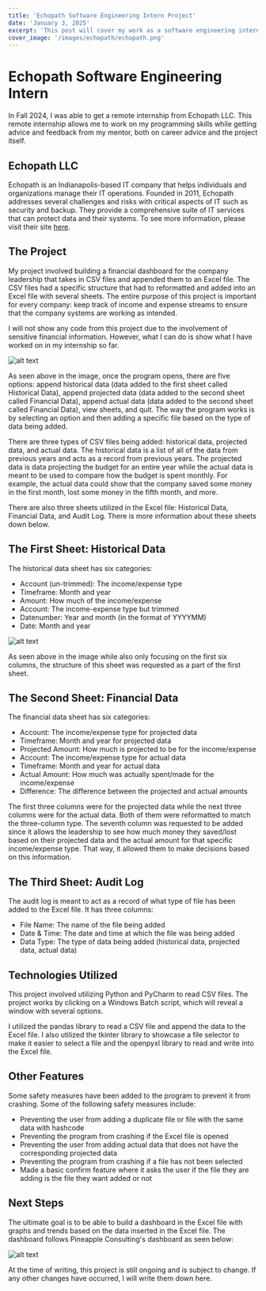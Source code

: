 ```yaml
---
title: 'Echopath Software Engineering Intern Project'
date: 'January 3, 2025'
excerpt: 'This post will cover my work as a software engineering intern in the Fall 2024 semester'
cover_image: '/images/echopath/echopath.png'
---
```


# Echopath Software Engineering Intern

In Fall 2024, I was able to get a remote internship from Echopath LLC.  This remote internship allows me to work on my programming skills while getting advice and feedback from my mentor, both on career advice and the project itself.

## Echopath LLC

Echopath is an Indianapolis-based IT company that helps individuals and organizations manage their IT operations.  Founded in 2011, Echopath addresses several challenges and risks with critical aspects of IT such as security and backup.  They provide a comprehensive suite of IT services that can protect data and their systems.  To see more information, please visit their site <a href = "https://echopath.com/about-us/">here</a>.

## The Project

My project involved building a financial dashboard for the company leadership that takes in CSV files and appended them to an Excel file.  The CSV files had a specific structure that had to reformatted and added into an Excel file with several sheets.  The entire purpose of this project is important for every company: keep track of income and expense streams to ensure that the company systems are working as intended.

I will not show any code from this project due to the involvement of sensitive financial information.  However, what I can do is show what I have worked on in my internship so far.

![alt text](/images/echopath/menu.png)

As seen above in the image, once the program opens, there are five options: append historical data (data added to the first sheet called Historical Data), append projected data (data added to the second sheet called Financial Data), append actual data (data added to the second sheet called Financial Data), view sheets, and quit.  The way the program works is by selecting an option and then adding a specific file based on the type of data being added.

There are three types of CSV files being added: historical data, projected data, and actual data.  The historical data is a list of all of the data from previous years and acts as a record from previous years.  The projected data is data projecting the budget for an entire year while the actual data is meant to be used to compare how the budget is spent monthly.  For example, the actual data could show that the company saved some money in the first month, lost some money in the fifth month, and more.

There are also three sheets utilized in the Excel file: Historical Data, Financial Data, and Audit Log.  There is more information about these sheets down below.

## The First Sheet:  Historical Data

The historical data sheet has six categories:

- Account (un-trimmed): The income/expense type
- Timeframe: Month and year
- Amount: How much of the income/expense
- Account: The income-expense type but trimmed
- Datenumber: Year and month (in the format of YYYYMM)
- Date: Month and year

![alt text](/images/echopath/first-sheet.png)

As seen above in the image while also only focusing on the first six columns, the structure of this sheet was requested as a part of the first sheet.

## The Second Sheet: Financial Data

The financial data sheet has six categories:

- Account: The income/expense type for projected data
- Timeframe: Month and year for projected data
- Projected Amount: How much is projected to be for the income/expense
- Account: The income/expense type for actual data
- Timeframe: Month and year for actual data
- Actual Amount: How much was actually spent/made for the income/expense
- Difference: The difference between the projected and actual amounts

The first three columns were for the projected data while the next three columns were for the actual data.  Both of them were reformatted to match the three-column type.  The seventh column was requested to be added since it allows the leadership to see how much money they saved/lost based on their projected data and the actual amount for that specific income/expense type.  That way, it allowed them to make decisions based on this information.

## The Third Sheet: Audit Log

The audit log is meant to act as a record of what type of file has been added to the Excel file.  It has three columns:

- File Name: The name of the file being added
- Date & Time: The date and time at which the file was being added
- Data Type: The type of data being added (historical data, projected data, actual data)

## Technologies Utilized

This project involved utilizing Python and PyCharm to read CSV files.  The project works by clicking on a Windows Batch script, which will reveal a window with several options.

I utilized the pandas library to read a CSV file and append the data to the Excel file.  I also utilized the tkinter library to showcase a file selector to make it easier to select a file and the openpyxl library to read and write into the Excel file. 

## Other Features

Some safety measures have been added to the program to prevent it from crashing.  Some of the following safety measures include:

- Preventing the user from adding a duplicate file or file with the same data with hashcode
- Preventing the program from crashing if the Excel file is opened
- Preventing the user from adding actual data that does not have the corresponding projected data
- Preventing the program from crashing if a file has not been selected
- Made a basic confirm feature where it asks the user if the file they are adding is the file they want added or not

## Next Steps

The ultimate goal is to be able to build a dashboard in the Excel file with graphs and trends based on the data inserted in the Excel file.  The dashboard follows Pineapple Consulting's dashboard as seen below:

![alt text](/images/echopath/dashboard.png)

At the time of writing, this project is still ongoing and is subject to change.  If any other changes have occurred, I will write them down here.